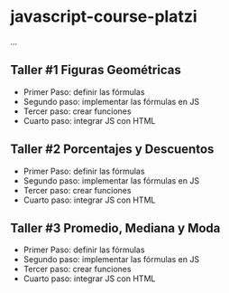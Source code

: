 # javascript-course-platzi

...

## Taller #1 Figuras Geométricas

- Primer Paso: definir las fórmulas
- Segundo paso: implementar las fórmulas en JS
- Tercer paso: crear funciones
- Cuarto paso: integrar JS con HTML

## Taller #2 Porcentajes y Descuentos

- Primer Paso: definir las fórmulas
- Segundo paso: implementar las fórmulas en JS
- Tercer paso: crear funciones
- Cuarto paso: integrar JS con HTML

## Taller #3 Promedio, Mediana y Moda

- Primer Paso: definir las fórmulas
- Segundo paso: implementar las fórmulas en JS
- Tercer paso: crear funciones
- Cuarto paso: integrar JS con HTML
